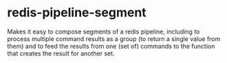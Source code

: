 # redis-pipeline-segment

Makes it easy to compose segments of a redis pipeline, including to process multiple command results as a group (to return a single value from them) and to feed the results from one (set of) commands to the function that creates the result for another set.
